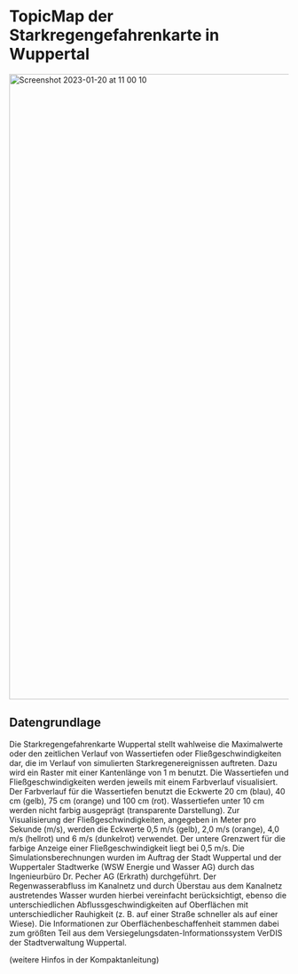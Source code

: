# TopicMap der Starkregengefahrenkarte in Wuppertal

<img width="1126" alt="Screenshot 2023-01-20 at 11 00 10" src="https://user-images.githubusercontent.com/837211/213668198-707ec4bb-f8cd-4328-9d10-5024e7d70bd1.png">

## Datengrundlage

Die Starkregengefahrenkarte Wuppertal stellt wahlweise die Maximalwerte oder den zeitlichen Verlauf von Wassertiefen oder Fließgeschwindigkeiten dar, die im Verlauf von simulierten Starkregenereignissen auftreten. Dazu wird ein Raster mit einer Kantenlänge von 1 m benutzt. Die Wassertiefen und Fließgeschwindigkeiten werden jeweils mit einem Farbverlauf visualisiert. Der Farbverlauf für die Wassertiefen benutzt die Eckwerte 20 cm (blau), 40 cm (gelb), 75 cm (orange) und 100 cm (rot). Wassertiefen unter 10 cm werden nicht farbig ausgeprägt (transparente Darstellung). Zur Visualisierung der Fließgeschwindigkeiten, angegeben in Meter pro Sekunde (m/s), werden die Eckwerte 0,5 m/s (gelb), 2,0 m/s (orange), 4,0 m/s (hellrot) und 6 m/s (dunkelrot) verwendet. Der untere Grenzwert für die farbige Anzeige einer Fließgeschwindigkeit liegt bei 0,5 m/s. Die Simulationsberechnungen wurden im Auftrag der Stadt Wuppertal und der Wuppertaler Stadtwerke (WSW Energie und Wasser AG) durch das Ingenieurbüro Dr. Pecher AG (Erkrath) durchgeführt. Der Regenwasserabfluss im Kanalnetz und durch Überstau aus dem Kanalnetz austretendes Wasser wurden hierbei vereinfacht berücksichtigt, ebenso die unterschiedlichen Abflussgeschwindigkeiten auf Oberflächen mit unterschiedlicher Rauhigkeit (z. B. auf einer Straße schneller als auf einer Wiese). Die Informationen zur Oberflächenbeschaffenheit stammen dabei zum größten Teil aus dem Versiegelungsdaten-Informationssystem VerDIS der Stadtverwaltung Wuppertal.

(weitere Hinfos in der Kompaktanleitung)
